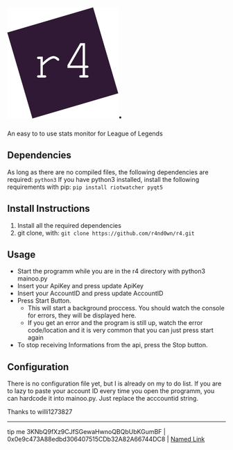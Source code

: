 
<img src="https://raw.githubusercontent.com/r4nd0wn/r4/master/ressources/pictures/r4.svg?sanitize=true">.
==================

An easy to to use stats monitor for League of Legends


## Dependencies ##
As long as there are no compiled files, the following dependencies are required:
`python3`
If you have python3 installed, install the following requirements with pip:
`pip install riotwatcher pyqt5`

## Install Instructions ##
1. Install all the required dependencies
2. git clone, with: `git clone https://github.com/r4nd0wn/r4.git`

## Usage ##
* Start the programm while you are in the r4 directory with python3 mainoo.py
* Insert your ApiKey and press update ApiKey
* Insert your AccountID and press update AccountID
* Press Start Button.
  * This will start a background proccess. You should watch the console for errors, they will be displayed here.
  * If you get an error and the program is still up, watch the error code/location and it is very common that you can just press start again
* To stop receiving Informations from the api, press the Stop button.

## Configuration ##
There is no configuration file yet, but I is already on my to do list. If you are to lazy to paste your account ID every time you open the programm, you can hardcode it into mainoo.py. Just replace the acccountid string.

Thanks to
willi1273827

- - - -
tip me
3KNbQ9fXz9CJfSGewaHwnoQBQbUbKGumBF | 0x0e9c473A88edbd306407515CDb32A82A66744DC8 | [Named Link](paypal.me/j0n4sB "PayPal")
